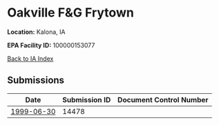 # Oakville F&G Frytown

**Location:** Kalona, IA

**EPA Facility ID:** 100000153077

[Back to IA Index](../../index.md)

## Submissions

| Date | Submission ID | Document Control Number |
|------|--------------|-------------------------|
| [1999-06-30](submissions/14478.md) | 14478 |  |
